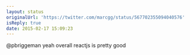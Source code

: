 ```yaml
---
layout: status
originalUrl: 'https://twitter.com/marcgg/status/567702355094040576'
isReply: true
date: 2015-02-17 15:09:23
---
```


@pbriggeman yeah overall reactjs is pretty good
